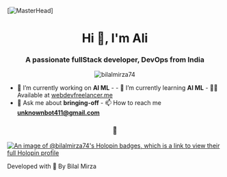 [![MasterHead](https://raw.githubusercontent.com/TheDudeThatCode/TheDudeThatCode/master/Assets/Developer.gif)]

<h1 align="center">Hi 👋, I'm Ali</h1>
<h3 align="center">A passionate fullStack developer, DevOps from India</h3>
<p align="center">
  <img
    src="https://komarev.com/ghpvc/?username=bilalmirza74&label=Profile%20views&color=0e75b6&style=flat"
    alt="bilalmirza74"
  />
</p>

- 🔭 I’m currently working on **AI ML** - - 🌱 I’m currently learning **AI ML** - 
👨‍💻 Available at [webdevfreelancer.me](https://webdevfreelancer.me)
- 💬 Ask me about **bringing-off** - 📫 How to reach me
  **unknownbot411@gmail.com**
<h3 align="center">🚀</h3>
<p align="center">
  
[![An image of @bilalmirza74's Holopin badges, which is a link to view their full Holopin profile](https://holopin.me/bilalmirza74)](https://holopin.io/@bilalmirza74)

Developed with 💙 By Bilal Mirza
</p>

